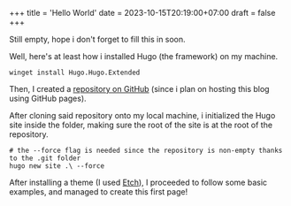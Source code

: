 +++
title = 'Hello World'
date = 2023-10-15T20:19:00+07:00
draft = false
+++

Still empty, hope i don't forget to fill this in soon.


Well, here's at least how i installed Hugo (the framework) on my machine.

``` pwsh
winget install Hugo.Hugo.Extended
```

Then, I created a [repository on GitHub](github.com/hugo-setiawan/blog) (since i plan on hosting this blog using GitHub pages).

After cloning said repository onto my local machine, i initialized the Hugo site inside the folder, making sure the root of the site is at the root of the repository.

```pwsh
# the --force flag is needed since the repository is non-empty thanks to the .git folder
hugo new site .\ --force
```

After installing a theme (I used [Etch](https://github.com/LukasJoswiak/etch)), I proceeded to follow some basic examples, and managed to create this first page!

